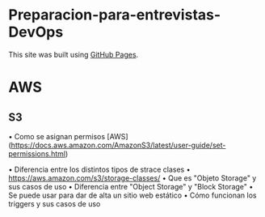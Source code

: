 # Preparacion-para-entrevistas-DevOps


This site was built using [GitHub Pages](https://pages.github.com/).

# AWS

## S3
•	Como se asignan permisos  [AWS] (https://docs.aws.amazon.com/AmazonS3/latest/user-guide/set-permissions.html)

•	Diferencia entre los distintos tipos de strace clases
•	https://aws.amazon.com/s3/storage-classes/
•	Que es "Objeto Storage" y sus casos de uso
•	Diferencia entre "Object Storage" y "Block Storage"
•	Se puede usar para dar de alta un sitio web estático
•	Cómo funcionan los triggers y sus casos de uso

